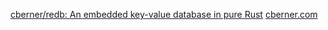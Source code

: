 
[cberner/redb: An embedded key-value database in pure Rust](https://github.com/cberner/redb)
[cberner.com](https://cberner.com/)
